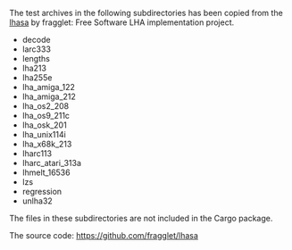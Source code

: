 The test archives in the following subdirectories has been copied from the [lhasa] by fragglet: Free Software LHA implementation project.

- decode
- larc333
- lengths
- lha213
- lha255e
- lha_amiga_122
- lha_amiga_212
- lha_os2_208
- lha_os9_211c
- lha_osk_201
- lha_unix114i
- lha_x68k_213
- lharc113
- lharc_atari_313a
- lhmelt_16536
- lzs
- regression
- unlha32

The files in these subdirectories are not included in the Cargo package.

The source code: https://github.com/fragglet/lhasa


[lhasa]: https://fragglet.github.io/lhasa/